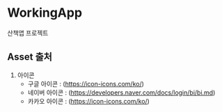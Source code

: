 # WorkingApp
산책앱 프로젝트

## Asset 출처
1. 아이콘
   - 구글 아이콘 : (https://icon-icons.com/ko/)
   - 네이버 아이콘 : (https://developers.naver.com/docs/login/bi/bi.md)
   - 카카오 아이콘 : (https://icon-icons.com/ko/)
